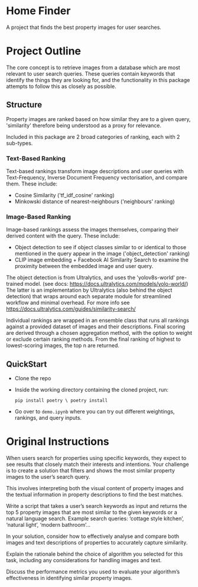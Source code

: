 # Home Finder
A project that finds the best property images for user searches.


# Project Outline
The core concept is to retrieve images from a database which are most relevant to user search queries.
These queries contain keywords that identify the things they are looking for, and the functionality in this package attempts to follow this as closely as possible.

## Structure
Property images are ranked based on how similar they are to a given query, 'similarity' therefore being understood as a proxy for relevance.

Included in this package are 2 broad categories of ranking, each with 2 sub-types.

### Text-Based Ranking
Text-based rankings transform image descriptions and user queries with Text-Frequency, Inverse Document Frequency vectorisation, and compare them. These include:
- Cosine Similarity ('tf_idf_cosine' ranking)
- Minkowski distance of nearest-neighbours ('neighbours' ranking)

### Image-Based Ranking
Image-based rankings assess the images themselves, comparing their derived content with the query.
These include:
- Object detection to see if object classes similar to or identical to those mentioned in the query appear in the image ('object_detection' ranking)
- CLIP image embedding + Facebook AI Similarity Search to examine the proximity between the embedded image and user query. 

The object detection is from Ultralytics, and uses the 'yolov8s-world' pre-trained model. (see docs: https://docs.ultralytics.com/models/yolo-world/)
The latter is an implementation by Ultralytics (also behind the object detection) that wraps around each separate module for streamlined workflow and minimal overhead. For more info see https://docs.ultralytics.com/guides/similarity-search/


Individual rankings are wrapped in an ensemble class that runs all rankings against a provided dataset of images and their descriptions.
Final scoring are derived through a chosen aggregation method, with the option to weight or exclude certain ranking methods.
From the final ranking of highest to lowest-scoring images, the top n are returned.


## QuickStart
- Clone the repo
- Inside the working directory containing the cloned project, run:
    
    `
    pip install poetry \
    poetry install
    `
- Go over to `demo.ipynb` where you can try out different weightings, rankings, and query inputs.


# Original Instructions

When users search for properties using specific keywords, they expect to see results
that closely match their interests and intentions. Your challenge is to create a solution
that filters and shows the most similar property images to the user’s search query.

This involves interpreting both the visual content of property images and the textual
information in property descriptions to find the best matches.

Write a script that takes a user’s search keywords as input and returns the top 5
property images that are most similar to the given keywords or a natural language
search. Example search queries: ‘cottage style kitchen’, ‘natural light’, ‘modern bathroom’…

In your solution, consider how to effectively analyse and compare both images and
text descriptions of properties to accurately capture similarity.

Explain the rationale behind the choice of algorithm you selected for this task,
including any considerations for handling images and text.

Discuss the performance metrics you used to evaluate your algorithm’s
effectiveness in identifying similar property images.